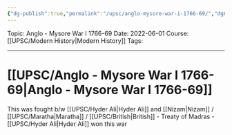 ```yaml
---
{"dg-publish":true,"permalink":"/upsc/anglo-mysore-war-i-1766-69/","dgHomeLink":true,"dgPassFrontmatter":false}
---
```


Topic: Anglo - Mysore War I 1766-69
Date: 2022-06-01
Course: [[UPSC/Modern History|Modern History]]
Tags: 

---



# [[UPSC/Anglo - Mysore War I 1766-69|Anglo - Mysore War I 1766-69]] 

This was fought b/w [[UPSC/Hyder Ali|Hyder Ali]] and [[Nizam|Nizam]] / [[UPSC/Maratha|Maratha]] / [[UPSC/British|British]]
	- Treaty of Madras 
	- [[UPSC/Hyder Ali|Hyder Ali]] won this war